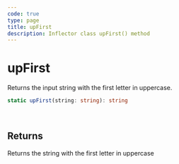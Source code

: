 ```yaml
---
code: true
type: page
title: upFirst
description: Inflector class upFirst() method
---
```


# upFirst

<SinceBadge version="auto-version" />

Returns the input string with the first letter in uppercase.

```ts
static upFirst(string: string): string
```

<br/>

## Returns

Returns the string with the first letter in uppercase
